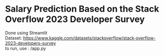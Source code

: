 # Salary Prediction Based on the Stack Overflow 2023 Developer Survey
Done using Streamlit \
Dataset: https://www.kaggle.com/datasets/stackoverflow/stack-overflow-2023-developers-survey \
to run, use :  <path to app.py>/app.py
